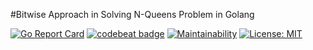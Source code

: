 #Bitwise Approach in Solving N-Queens Problem in Golang

[![Go Report Card](https://goreportcard.com/badge/github.com/rimaulana/nqueens)](https://goreportcard.com/report/github.com/rimaulana/nqueens) [![codebeat badge](https://codebeat.co/badges/c217e8a8-b808-4b35-aee0-a0705874289d)](https://codebeat.co/projects/github-com-rimaulana-nqueens-master) [![Maintainability](https://api.codeclimate.com/v1/badges/4a663411cfea93342333/maintainability)](https://codeclimate.com/github/rimaulana/nqueens/maintainability) [![License: MIT](https://img.shields.io/badge/License-MIT-blue.svg)](https://opensource.org/licenses/MIT)

